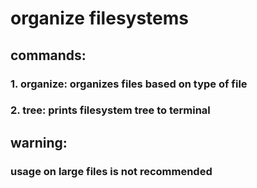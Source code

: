 # organize filesystems
## commands:
### 1. organize: organizes files based on type of file
### 2. tree: prints filesystem tree to terminal
## warning:
### usage on large files is not recommended
